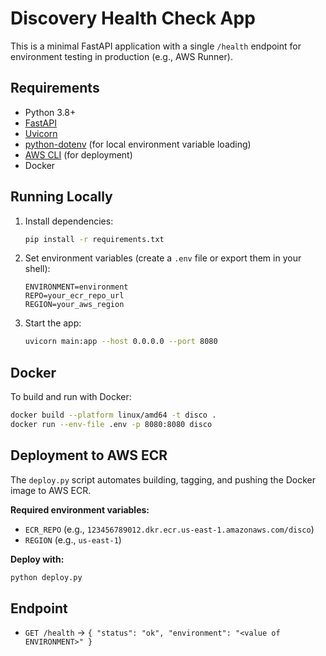 # Discovery Health Check App

This is a minimal FastAPI application with a single `/health` endpoint for environment testing in production (e.g., AWS Runner).

## Requirements
- Python 3.8+
- [FastAPI](https://fastapi.tiangolo.com/)
- [Uvicorn](https://www.uvicorn.org/)
- [python-dotenv](https://pypi.org/project/python-dotenv/) (for local environment variable loading)
- [AWS CLI](https://aws.amazon.com/cli/) (for deployment)
- Docker

## Running Locally

1. Install dependencies:
   ```bash
   pip install -r requirements.txt
   ```
2. Set environment variables (create a `.env` file or export them in your shell):
   ```
   ENVIRONMENT=environment
   REPO=your_ecr_repo_url
   REGION=your_aws_region
   ```
3. Start the app:
   ```bash
   uvicorn main:app --host 0.0.0.0 --port 8080
   ```

## Docker

To build and run with Docker:

```bash
docker build --platform linux/amd64 -t disco .
docker run --env-file .env -p 8080:8080 disco
```

## Deployment to AWS ECR

The `deploy.py` script automates building, tagging, and pushing the Docker image to AWS ECR.

**Required environment variables:**
- `ECR_REPO` (e.g., `123456789012.dkr.ecr.us-east-1.amazonaws.com/disco`)
- `REGION` (e.g., `us-east-1`)

**Deploy with:**
```bash
python deploy.py
```

## Endpoint
- `GET /health` → `{ "status": "ok", "environment": "<value of ENVIRONMENT>" }` 